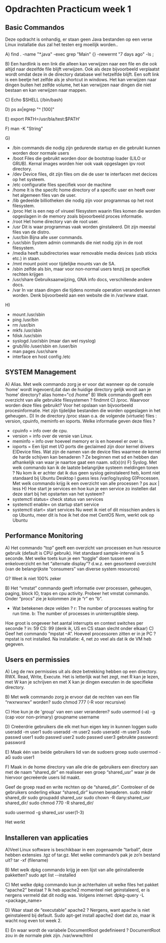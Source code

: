 # Opdrachten Practicum week 1

## Basic Commandos
Deze opdracht is onhandig, er staan geen Java bestanden op een verse Linux installatie dus zal het testen erg moeilijk worden..

A) find . -name "*.java" -exec grep "Main" {} -newermt "7 days ago" -ls \;

B) Een hardlink is een link die alleen kan verwijzen naar een file en die ook altijd naar dezelfde file blijft verwijzen. Ook als deze bijvoorbeeld verplaatst wordt omdat deze in de directory database wel hetzelfde blijft. Een soft link is een beetje het zelfde als je shortcut in windows. Het kan verwijzen naar dingen buiten het zelfde volume, het kan verwijzen naar dingen die niet bestaan en kan verwijzen naar mappen.

C) Echo $SHELL (/bin/bash)

D) ps ax|egrep "^ [100]"

E) export PATH=/usr/bla/test:$PATH'

F) man -K "String"

G)
- /bin commands die nodig zijn gedurende startup en die gebruikt kunnen worden door normale users
- /boot Files die gebruikt worden door de bootstrap loader (LILO or GRUB). Kernal images worden hier ook vaak opgeslagen ipv root directory.
- /dev  Device files, dit zijn files om die de user te interfacen met decices op het systeem.
- /etc configuratie files specifiek voor de machine
- /home It is the specifc home directory of a specific user en heeft over het algemeen files van de user.
- /lib gedeelde billiotheken die nodig zijn voor programmas op het root filesystem.
- /proc Het is een nep of virueel filesystem waarin files komen die worden opgeslagen in de memory zoals bijvoorbeeld proces informatie.
- /root Het home directory van de root user.
- /usr Dit is waar programmas vaak worden ginstaleerd. Dit zijn meestal files van de distro.
- /usr/bin Bijna alle user commands.
- /usr/sbin System admin commands die niet nodig zijn in de root filesystem.
- /media heeft subdirectories waar removable media devices (usb sticks etc.) in staan.
- /mnt mount point voor tijdelijke mounts van de SA.
- /sbin zelfde als bin, maar voor non-normal users tenzij ze specifiek rechten krijgen
- /usr/share Gebruiksaanwijzing, GNA info docs, verschillende andere docs.
- /var In var staan dingen die tijdens normale operation veranderd kunnen worden. Denk bijvoorbeeld aan een website die in /var/www staat.

H)
- mount /usr/sbin
- ping /usr/bin
- rm /usr/bin
- mkfs /usr/sbin
- fdisk /usr/sbin
- syslogd /usr/sbin (maar dan wel rsyslog)
- grub/lilo /user/sbin en /user/bin
- man pages /usr/share
- interface en host config /etc

## SYSTEM Management
A) Alias. Met welk commando zorg je er voor dat wanneer op de console ‘home’ wordt ingevoerd,dat dan de huidige directory gelijk wordt aan je ‘home’ directory?
alias home="cd /home"
B) Welk commando geeft een overzicht van alle gebruikte filesystemen ?
findmnt
C) /proc. Waarvoor worden deze files gebruikt?
Voor het opslaan van bijvoorbeeld procesinformatie. Het zijn tijdelijke bestanden die worden opgeslagen in het geheugen..
D) In de directory /proc staan o.a. de volgende (virtuele) files : version, cpuinfo, meminfo en ioports. Welke informatie geven deze files ?
- cpuinfo = info over de cpu.
- version = info over de versie van Linux.
- meminfo = info over hoeveel memory er is en hoeveel er over is.
- ioports = Een lijst met I/O ports die geclaimed zijn door kernel drivers
E)Device files. Wat zijn de namen van de device files waarmee de kernel de harde schijven kan benaderen ?
Ze beginnen met sd en hebben dan afhankelijk van waar je naartoe gaat een naam. sd(x)(n)
F) Syslog. Met welk commando kan ik de laatste belangrijke systeem meldingen tonen ?
Nu kom ik er achter dat ik dus geen syslog geinstaleerd heb, komt niet standaard bij Ubuntu Desktop I guess
less /var/log/syslog
G)Processen. Met welk commando krijg ik een overzicht van alle processen ?
ps aux | less
H) Hoe start je services en hoe kun je een service zo instellen dat deze start bij het opstarten van het systeem?
- systemctl status= check status van services
- systemctl enable= on startup start service
- systemctl start= start services
Nu weet ik niet of dit misschien anders is op Ubuntu, meer dit is hoe ik het doe met CentOS
Nvm, werkt ook op Ubuntu

## Performance Monitoring
A) Het commando “top” geeft een overzicht van processen en hun resource gebruik (default is CPU
gebruik). Het standaard sample-interval is 5 seconde.
Met welke toets kun je een “toggle” doen tussen een enkeloverzicht en het “alternate display”?
d.w.z. een gesorteerd overzicht (van de belangrijkste “consumers” van diverse system resources)

G? Weet ik niet 100% zeker

B) Het “vmstat” commando geeft informatie over processen, geheugen, paging, block IO, traps en
cpu activity. Probeer het vmstat commando. Onder “procs” zie je kolommen zie je “r” en “b”.

- Wat betekenen deze velden ?
r: The number of processes waiting for run time.
b: The number of processes in uninterruptible sleep.

Hoe groot is ongeveer het aantal interrupts en context switches per seconde ?
in: 59
CS: 99 (denk ik, US en CS staan slecht onder elkaar)
C) Geef het commando “mpstat –A”. Hoeveel processoren zitten er in je PC ?
mpstat is not installed.
Na installatie: 4, net zo veel als dat ik de VM heb gegeven.

## Users en permissies
A) Leg de rwx permissies uit als deze betrekking hebben op een directory.
RWX. Read, Write, Execute. Het is letterlijk wat het zegt, met R kan je lezen, met W kan je schrijven en met X kan je dingen executen in de specifieke directory.

B) Met welk commando zorg je ervoor dat de rechten van een file “rwxrwxrwx” worden?
sudo chmod 777 (-R voor recursive)

C) Hoe kun je de 'group' van een user veranderen?
sudo usermod (-a) -g (cap voor non-primary) groupname username

D) Creëerdrie gebruikers die elk met hun eigen key in kunnen loggen
sudo useradd -m user1
sudo useradd -m user2
sudo useradd -m user3
sudo passwd user1
sudo passwd user2
sudo passwd user3
gebruikte password: password

E) Maak één van beide gebruikers lid van de sudoers groep
sudo usermod -aG sudo user1

F) Maak in de home directory van alle drie de gebruikers een directory aan met de naam
“shared_dir” en realiseer een groep “shared_usr” waar je de hiervoor gecreëerde users lid maakt.

Geef de groep read en write rechten op de “shared_dir”. Controleer of de gebruikers onderling
elkaar “shared_dir” kunnen benaderen.
sudo mkdir shared_dir
sudo groupadd shared_usr
sudo chown -R dany:shared_usr shared_dir/
sudo chmod 770 -R shared_dir/

sudo usermod -g shared_usr user(1-3)

Het werkt

## Installeren van applicaties
A)Veel Linux software is beschikbaar in een zogenaamde “tarball”, deze hebben extensies .tgz of tar.gz. Met welke commando’s pak je zo’n bestand uit?
tar -xf (filename)

B) Met welk dpkg commando krijg je een lijst van alle geïnstalleerde pakketten?
sudo apt list --installed

C) Met welke dpkg commando kun je achterhalen uit welke files het pakket “apache2” bestaat ?
Ik heb apache2 momenteel niet geinstaleerd, er is nergens vermeld dat dit nodig was.
Volgens internet: dpkg-query -L <package_name>

D) Waar staat de “executable” apache2 ?
Nergens, want apache is niet geinstaleerd bij default. Sudo apt-get install apache2 doet dat zo, maar ik wacht nog even tot week 2.

E) En waar wordt de variabele DocumentRoot gedefinieerd ?
DocumentRoot zou in de normale plek zijn. /var/www/html
